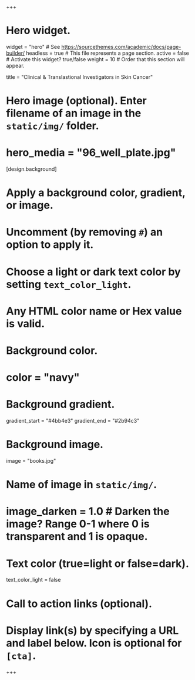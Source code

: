 +++
# Hero widget.
widget = "hero"  # See https://sourcethemes.com/academic/docs/page-builder/
headless = true  # This file represents a page section.
active = false  # Activate this widget? true/false
weight = 10  # Order that this section will appear.

title = "Clinical & Translastional Investigators in Skin Cancer"

# Hero image (optional). Enter filename of an image in the `static/img/` folder.
# hero_media = "96_well_plate.jpg"

[design.background]
  # Apply a background color, gradient, or image.
  #   Uncomment (by removing `#`) an option to apply it.
  #   Choose a light or dark text color by setting `text_color_light`.
  #   Any HTML color name or Hex value is valid.

  # Background color.
  # color = "navy"
  
  # Background gradient.
  gradient_start = "#4bb4e3"
  gradient_end = "#2b94c3"
  
# Background image.
image = "books.jpg"  
# Name of image in `static/img/`.
  # image_darken = 1.0  # Darken the image? Range 0-1 where 0 is transparent and 1 is opaque.

  # Text color (true=light or false=dark).
  text_color_light = false
  


# Call to action links (optional).
#   Display link(s) by specifying a URL and label below. Icon is optional for `[cta]`.

+++
  
  
